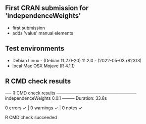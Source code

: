 
## First CRAN submission for 'independenceWeights'

* first submission
* adds 'value' manual elements

## Test environments

* Debian Linux - (Debian 11.2.0-20) 11.2.0 - (2022-05-03 r82313)
* local Mac OSX Mojave (R 4.1.1)

## R CMD check results


── R CMD check results ────────────────────────── independenceWeights 0.0.1 ────
Duration: 33.8s

0 errors ✓ | 0 warnings ✓ | 0 notes ✓

R CMD check succeeded


